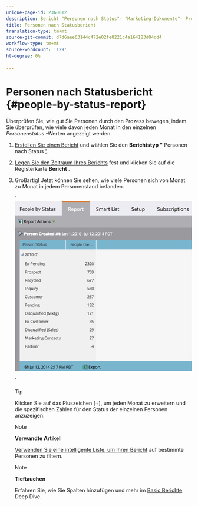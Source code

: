 ```yaml
---
unique-page-id: 2360012
description: Bericht "Personen nach Status"- "Marketing-Dokumente"- Produktdokumentation
title: Personen nach Statusbericht
translation-type: tm+mt
source-git-commit: d7d6aee63144c472e02fe0221c4a164183d04dd4
workflow-type: tm+mt
source-wordcount: '129'
ht-degree: 0%

---
```



# Personen nach Statusbericht {#people-by-status-report}

Überprüfen Sie, wie gut Sie Personen durch den Prozess bewegen, indem Sie überprüfen, wie viele davon jeden Monat in den einzelnen *Personenstatus* -Werten angezeigt werden.

1. [Erstellen Sie einen Bericht](../../../../product-docs/reporting/basic-reporting/creating-reports/create-a-report-in-a-program.md) und wählen Sie den **Berichtstyp &quot;** Personen nach Status [&quot;](report-type-overview.md).
1. [Legen Sie den Zeitraum Ihres Berichts](../../../../product-docs/reporting/basic-reporting/editing-reports/change-a-report-time-frame.md) fest und klicken Sie auf die Registerkarte **Bericht** .
1. Großartig! Jetzt können Sie sehen, wie viele Personen sich von Monat zu Monat in jedem Personenstand befanden.

   ` ![](assets/image2017-3-27-11-3a17-3a4.png)

   `

   >[!TIP]
   >
   >Klicken Sie auf das Pluszeichen (+), um jeden Monat zu erweitern und die spezifischen Zahlen für den Status der einzelnen Personen anzuzeigen.

   >[!NOTE]
   >
   >**Verwandte Artikel**
   >
   >
   >[Verwenden Sie eine intelligente Liste, um Ihren Bericht](../../../../product-docs/reporting/basic-reporting/editing-reports/filter-people-in-a-report-with-a-smart-list.md) auf bestimmte Personen zu filtern.

   >[!NOTE]
   >
   >**Tieftauchen**
   >
   >
   >Erfahren Sie, wie Sie Spalten hinzufügen und mehr im [Basic Berichte](http://docs.marketo.com/display/docs/basic+reporting) Deep Dive.

